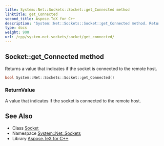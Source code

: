 ```yaml
---
title: System::Net::Sockets::Socket::get_Connected method
linktitle: get_Connected
second_title: Aspose.TeX for C++
description: 'System::Net::Sockets::Socket::get_Connected method. Returns a value that indicates if the socket is connected to the remote host in C++.'
type: docs
weight: 900
url: /cpp/system.net.sockets/socket/get_connected/
---
```

## Socket::get_Connected method


Returns a value that indicates if the socket is connected to the remote host.

```cpp
bool System::Net::Sockets::Socket::get_Connected()
```


### ReturnValue

A value that indicates if the socket is connected to the remote host.

## See Also

* Class [Socket](../)
* Namespace [System::Net::Sockets](../../)
* Library [Aspose.TeX for C++](../../../)
